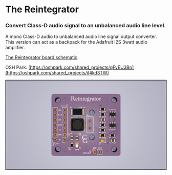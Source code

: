 # The Reintegrator

### Convert Class-D audio signal to an unbalanced audio line level.

A mono Class-D audio to unbalanced audio line signal output converter. This version can act as a backpack for the Adafruit I2S 3watt audio amplifier.

[The Reintegrator board schematic](https://github.com/CedarGroveStudios/PCB_Reintegrator/blob/main/PCB/breakout.pdf)



OSH Park:
[https://oshpark.com/shared_projects/qFvEU3Bn](https://oshpark.com/shared_projects/iI4kd3TW)


![The Reintegrator glamour photo](https://github.com/CedarGroveStudios/PCB_Reintegrator/blob/main/media/reintegrator_top_glamour.png)

